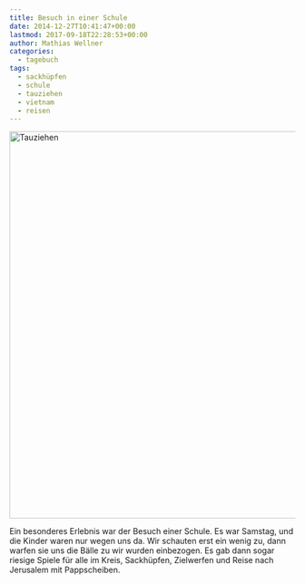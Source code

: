 ```yaml
---
title: Besuch in einer Schule
date: 2014-12-27T10:41:47+00:00
lastmod: 2017-09-18T22:28:53+00:00
author: Mathias Wellner
categories:
  - tagebuch
tags:
  - sackhüpfen
  - schule
  - tauziehen
  - vietnam
  - reisen
---
```

<a data-flickr-embed="true"  href="https://www.flickr.com/photos/mwellner/33440425993/in/dateposted-public/" title="Tauziehen"><img src="https://c1.staticflickr.com/5/4162/33440425993_9eb13eaf40_b.jpg" width="1024" height="683" alt="Tauziehen"></a><script async src="//embedr.flickr.com/assets/client-code.js" charset="utf-8"></script>

Ein besonderes Erlebnis war der Besuch einer Schule. Es war Samstag, und die Kinder waren nur wegen uns da. Wir schauten erst ein wenig zu, dann warfen sie uns die Bälle zu wir wurden einbezogen. Es gab dann sogar riesige Spiele für alle im Kreis, Sackhüpfen, Zielwerfen und Reise nach Jerusalem mit Pappscheiben. 
